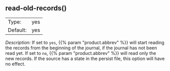 ---
---
<!-- DISCLAIMER: This file is based on the syslog-ng Open Source Edition documentation https://github.com/balabit/syslog-ng-ose-guides/commit/2f4a52ee61d1ea9ad27cb4f3168b95408fddfdf2 and is used under the terms of The syslog-ng Open Source Edition Documentation License. The file has been modified by Axoflow. -->

## read-old-records()

|          |        |
| -------- | ------ |
| Type:    | yes|no |
| Default: | yes    |

*Description:* If set to `yes`, {{% param "product.abbrev" %}} will start reading the records from the beginning of the journal, if the journal has not been read yet. If set to `no`, {{% param "product.abbrev" %}} will read only the new records. If the source has a state in the persist file, this option will have no effect.

